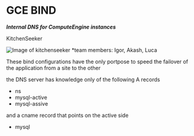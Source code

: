 # GCE BIND

***Internal DNS for ComputeEngine instances***

KitchenSeeker

![Image of kitchenseeker](https://cloud.githubusercontent.com/assets/13706023/9293131/7371c078-4461-11e5-891b-4ece09005a86.png)
*team members: Igor, Akash, Luca


These bind configurations have the only portpose to speed the failover of the application from a site to the other

the DNS server has knowledge only of the following A records

* ns
* mysql-active
* mysql-assive

and a cname record that points on the active side

* mysql

